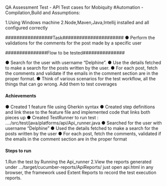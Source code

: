 
QA Assessment Test - API Test cases for Mobiquity
#Automation - Compilation,Build and Assumptions:

1.Using Windows machine 
2.Node,Maven,Java,Intellij installed and all configured correctly


#################Task###################### 
●  Perform the validations for the comments for the post made by a
specific user

###############Flow to be tested############### 

● Search for the user with username “Delphine”.
● Use the details fetched to make a search for the posts written by the
user.
● For each post, fetch the comments and validate if the emails in the
comment section are in the proper format.
● Think of various scenarios for the test workflow, all the things that
can go wrong. Add them to test coverages

#### Achievements ##############
● Created 1 feature file using Gherkin syntax
● Created step definitions and link these to the feature file and implemented code that links both pieces up
●  Created TestRunner to run test :
..../src/test/java/platforms/api/Api_runner.java
● Searched for the user with username “Delphine”
● Used the details fetched to make a search for the posts written by the
user
● For each post, fetch the comments, validated if the emails in the
comment section are in the proper format

#### Steps to run ##############
1.Run the test by Running the Api_runner
2.View the reports generated under .../target/cucumber-reports/ApiReports/ just open api.html in any browser, the framework used Extent Reports to record the test execution reports. 